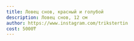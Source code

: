 ```yaml
---
title: Ловец снов, красный и голубой
description: Ловец снов, 12 см
author: https://www.instagram.com/trikstertin
cost: 5000₸
---
```

